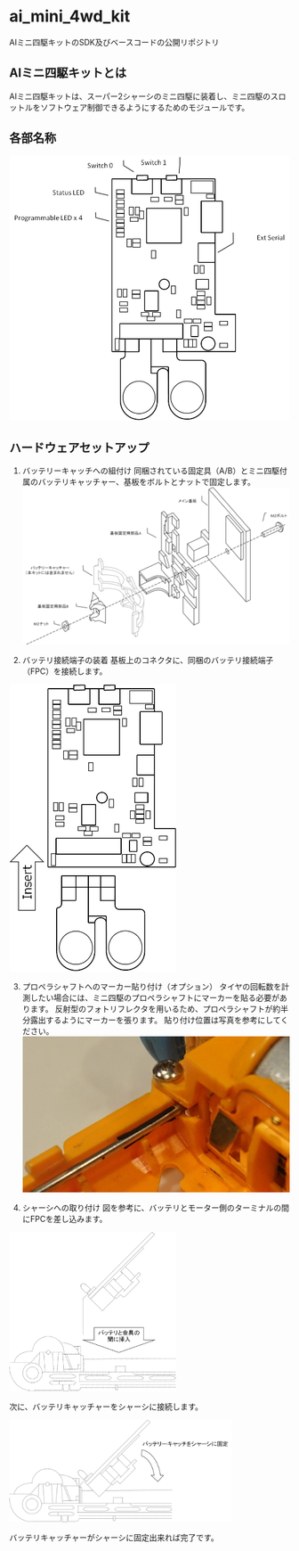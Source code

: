 # ai_mini_4wd_kit
AIミニ四駆キットのSDK及びベースコードの公開リポジトリ

## AIミニ四駆キットとは
AIミニ四駆キットは、スーパー2シャーシのミニ四駆に装着し、ミニ四駆のスロットルをソフトウェア制御できるようにするためのモジュールです。

## 各部名称
<img src="https://github.com/aks3g/ai_mini_4wd_kit/blob/master/doc/figure/parts_align.png" width=600>

## ハードウェアセットアップ
1. バッテリーキャッチへの組付け
同梱されている固定具（A/B）とミニ四駆付属のバッテリキャッチャー、基板をボルトとナットで固定します。
![各部名称](https://github.com/aks3g/ai_mini_4wd_kit/blob/master/doc/figure/assemble.png)

2. バッテリ接続端子の装着
基板上のコネクタに、同梱のバッテリ接続端子（FPC）を接続します。
<img src="https://github.com/aks3g/ai_mini_4wd_kit/blob/master/doc/figure/connect.png" width=300>

3. プロペラシャフトへのマーカー貼り付け（オプション）
タイヤの回転数を計測したい場合には、ミニ四駆のプロペラシャフトにマーカーを貼る必要があります。
反射型のフォトリフレクタを用いるため、プロペラシャフトが約半分露出するようにマーカーを張ります。
貼り付け位置は写真を参考にしてください。
![各部名称](https://github.com/aks3g/ai_mini_4wd_kit/blob/master/doc/figure/marker.png)

4. シャーシへの取り付け
図を参考に、バッテリとモーター側のターミナルの間にFPCを差し込みます。

<img src="https://github.com/aks3g/ai_mini_4wd_kit/blob/master/doc/figure/connect1.png" width=300>

次に、バッテリキャッチャーをシャーシに接続します。

<img src="https://github.com/aks3g/ai_mini_4wd_kit/blob/master/doc/figure/connect2.png" width=400>

バッテリキャッチャーがシャーシに固定出来れば完了です。
